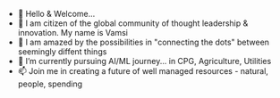 - 👋 Hello & Welcome... 
- 💞️ I am citizen of the global community of thought leadership & innovation. My name is Vamsi
- 👀 I am amazed by the possibilities in "connecting the dots" between seemingly diffent things
- 🌱 I’m currently pursuing AI/ML journey... in CPG, Agriculture, Utilities
- 📫 Join me in creating a future of well managed resources - natural, people, spending

<!---
i-vams/i-vams is a ✨ special ✨ repository because its `README.md` (this file) appears on your GitHub profile.
You can click the Preview link to take a look at your changes.
--->
